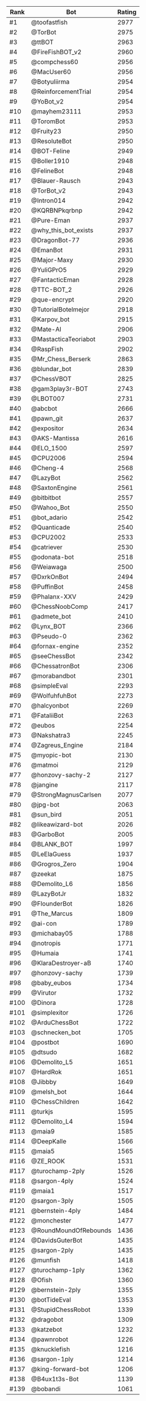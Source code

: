 Rank|Bot|Rating
---|---|---
#1|@toofastfish|2977
#2|@TorBot|2975
#3|@ttBOT|2963
#4|@FireFishBOT_v2|2960
#5|@compchess60|2956
#6|@MacUser60|2956
#7|@Botyuliirma|2954
#8|@ReinforcementTrial|2954
#9|@YoBot_v2|2954
#10|@mayhem23111|2953
#11|@ToromBot|2953
#12|@Fruity23|2950
#13|@ResoluteBot|2950
#14|@BOT-Feline|2949
#15|@Boller1910|2948
#16|@FelineBot|2948
#17|@Blauer-Rausch|2943
#18|@TorBot_v2|2943
#19|@Intron014|2942
#20|@KQRBNPkqrbnp|2942
#21|@Pure-Eman|2937
#22|@why_this_bot_exists|2937
#23|@DragonBot-77|2936
#24|@EmanBot|2931
#25|@Major-Maxy|2930
#26|@YuliGPrO5|2929
#27|@FantacticEman|2928
#28|@TTC-BOT_2|2926
#29|@que-encrypt|2920
#30|@TutorialBotelmejor|2918
#31|@Karpov_bot|2915
#32|@Mate-AI|2906
#33|@MastacticaTeoriabot|2903
#34|@RaspFish|2902
#35|@Mr_Chess_Berserk|2863
#36|@blundar_bot|2839
#37|@ChessVBOT|2825
#38|@gam3play3r-BOT|2743
#39|@LBOT007|2731
#40|@abcbot|2666
#41|@pawn_git|2637
#42|@expositor|2634
#43|@AKS-Mantissa|2616
#44|@ELO_1500|2597
#45|@CPU2006|2594
#46|@Cheng-4|2568
#47|@LazyBot|2562
#48|@SaxtonEngine|2561
#49|@bitbitbot|2557
#50|@Wahoo_Bot|2550
#51|@bot_adario|2542
#52|@Quanticade|2540
#53|@CPU2002|2533
#54|@catriever|2530
#55|@odonata-bot|2518
#56|@Weiawaga|2500
#57|@DxrkOnBot|2494
#58|@PuffinBot|2458
#59|@Phalanx-XXV|2429
#60|@ChessNoobComp|2417
#61|@admete_bot|2410
#62|@Lynx_BOT|2366
#63|@Pseudo-0|2362
#64|@fornax-engine|2352
#65|@seeChessBot|2342
#66|@ChessatronBot|2306
#67|@morabandbot|2301
#68|@simpleEval|2293
#69|@WolfuhfuhBot|2273
#70|@halcyonbot|2269
#71|@FataliiBot|2263
#72|@eubos|2254
#73|@Nakshatra3|2245
#74|@Zagreus_Engine|2184
#75|@myopic-bot|2130
#76|@matmoi|2129
#77|@honzovy-sachy-2|2127
#78|@jangine|2117
#79|@StrongMagnusCarlsen|2077
#80|@jpg-bot|2063
#81|@sun_bird|2051
#82|@likeawizard-bot|2026
#83|@GarboBot|2005
#84|@BLANK_BOT|1997
#85|@LeElaGuess|1937
#86|@Grogros_Zero|1904
#87|@zeekat|1875
#88|@Demolito_L6|1856
#89|@LazyBotJr|1832
#90|@FlounderBot|1826
#91|@The_Marcus|1809
#92|@ai-con|1789
#93|@michabay05|1788
#94|@notropis|1771
#95|@Humaia|1741
#96|@KlaraDestroyer-aB|1740
#97|@honzovy-sachy|1739
#98|@baby_eubos|1734
#99|@Virutor|1732
#100|@Dinora|1728
#101|@simplexitor|1726
#102|@ArduChessBot|1722
#103|@schnecken_bot|1705
#104|@postbot|1690
#105|@dtsudo|1682
#106|@Demolito_L5|1651
#107|@HardRok|1651
#108|@Jibbby|1649
#109|@melsh_bot|1644
#110|@ChessChildren|1642
#111|@turkjs|1595
#112|@Demolito_L4|1594
#113|@maia9|1585
#114|@DeepKalle|1566
#115|@maia5|1565
#116|@ZE_ROOK|1531
#117|@turochamp-2ply|1526
#118|@sargon-4ply|1524
#119|@maia1|1517
#120|@sargon-3ply|1505
#121|@bernstein-4ply|1484
#122|@monchester|1477
#123|@RoundMoundOfRebounds|1436
#124|@DavidsGuterBot|1435
#125|@sargon-2ply|1435
#126|@munfish|1418
#127|@turochamp-1ply|1362
#128|@Ofish|1360
#129|@bernstein-2ply|1355
#130|@botTideEval|1353
#131|@StupidChessRobot|1339
#132|@dragobot|1309
#133|@katzebot|1232
#134|@pawnrobot|1226
#135|@knucklefish|1216
#136|@sargon-1ply|1214
#137|@king-forward-bot|1206
#138|@B4ux1t3s-Bot|1139
#139|@bobandi|1061
